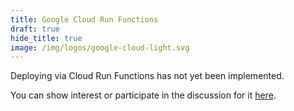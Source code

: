 ```yaml
---
title: Google Cloud Run Functions
draft: true
hide_title: true
image: /img/logos/google-cloud-light.svg
---
```


<DocHeaderHero title={frontMatter.title} image={frontMatter.image} />

Deploying via Cloud Run Functions has not yet been implemented.

You can show interest or participate in the discussion for it [here](https://github.com/pikkujs/pikku/issues/47).
